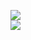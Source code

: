 [![](https://img.shields.io/badge/Made%20With-Github%20Spray-lightgrey.svg?style=for-the-badge&logo=github)](https://github.com/Annihil/github-spray#24177)  
[![](https://i.imgur.com/2DrTn0Z.gif)](https://github.com/Annihil/github-spray)